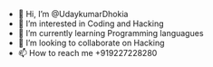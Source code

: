 - 👋 Hi, I’m @UdaykumarDhokia
- 👀 I’m interested in Coding and Hacking
- 🌱 I’m currently learning Programming languagues
- 💞️ I’m looking to collaborate on Hacking
- 📫 How to reach me +919227228280

<!---
UdaykumarDhokia/UdaykumarDhokia is a ✨ special ✨ repository because its `README.md` (this file) appears on your GitHub profile.
You can click the Preview link to take a look at your changes.
--->
